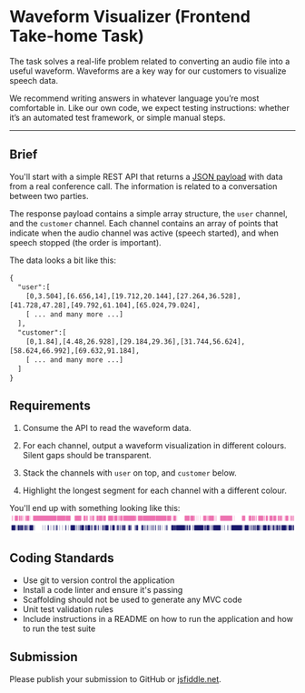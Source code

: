 # Waveform Visualizer (Frontend Take-home Task)

The task solves a real-life problem related to converting an audio file into a useful waveform. Waveforms are a key way for our customers to visualize speech data.

We recommend writing answers in whatever language you’re most comfortable in. Like our own code, we expect testing instructions: whether it’s an automated test framework, or simple manual steps.

---

## Brief

You'll start with a simple REST API that returns a [JSON payload](https://rawgit.com/jiminny/join-the-team/master/assets/wavedata.json) with data from a real conference call. The information is related to a conversation between two parties. 

The response payload contains a simple array structure, the `user` channel, and the `customer` channel. Each channel contains an array of points that indicate when the audio channel was active (speech started), and when speech stopped (the order is important).

The data looks a bit like this:

```
{
  "user":[
    [0,3.504],[6.656,14],[19.712,20.144],[27.264,36.528],[41.728,47.28],[49.792,61.104],[65.024,79.024],
    [ ... and many more ...]
  ],
  "customer":[
    [0,1.84],[4.48,26.928],[29.184,29.36],[31.744,56.624],[58.624,66.992],[69.632,91.184],
    [ ... and many more ...]
  ]
}
```

## Requirements

1. Consume the API to read the waveform data.

2. For each channel, output a waveform visualization in different colours. Silent gaps should be transparent.

3. Stack the channels with `user` on top, and `customer` below.

4. Highlight the longest segment for each channel with a different colour.

You'll end up with something looking like this:
![waveform](./assets/waveform.png?raw=true "Waveform")

## Coding Standards

* Use git to version control the application
* Install a code linter and ensure it's passing
* Scaffolding should not be used to generate any MVC code
* Unit test validation rules
* Include instructions in a README on how to run the application and how to run the test suite

## Submission

Please publish your submission to GitHub or [jsfiddle.net](https://jsfiddle.net/).
